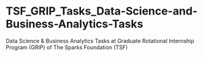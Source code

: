 # TSF_GRIP_Tasks_Data-Science-and-Business-Analytics-Tasks
Data Science &amp; Business Analytics Tasks at Graduate Rotational Internship Program (GRIP) of The Sparks Foundation (TSF)

